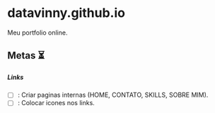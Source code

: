 # datavinny.github.io

Meu portfolio online.

## Metas :hourglass_flowing_sand:

##### Links 

- [ ] : Criar paginas internas (HOME, CONTATO, SKILLS, SOBRE MIM).
- [ ] : Colocar icones nos links.
